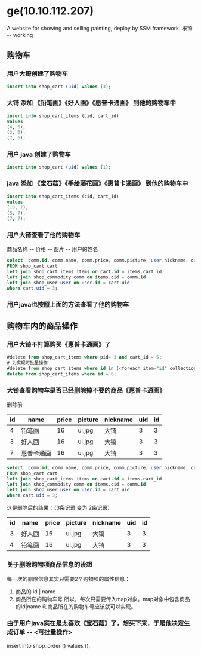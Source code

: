 # ge(10.10.112.207)
A website for showing and selling painting, deploy by SSM framework.
枨锜 -- working
## 购物车
### 用户大锜创建了购物车
```sql
insert into shop_cart (uid) values (3);
```
### 大锜 添加 《铅笔画》《好人画》《惠普卡通画》 到他的购物车中
```sql
insert into shop_cart_items (cid, cart_id)  
values 
(4, 6),
(3, 6),
(7, 6);
```


### 用户 java 创建了购物车
```sql
insert into shop_cart (uid) values (1);
```
### java 添加 《宝石菇》《手绘藤花画》《惠普卡通画》 到他的购物车中
```sql
insert into shop_cart_items (cid, cart_id) 
values 
(10, 7),
(5, 7),
(7, 7);
```


### 用户大锜查看了他的购物车
商品名称 -- 价格 -- 图片 -- 用户的姓名
```sql
select  comm.id, comm.name, comm.price, comm.picture, user.nickname, cart.uid, user.id
FROM shop_cart cart
left join shop_cart_items items on cart.id = items.cart_id 
left join shop_commodity comm on items.cid = comm.id
left join shop_user user on user.id = cart.uid
where cart.uid = 3;
```
### 用户java也按照上面的方法查看了他的购物车

## 购物车内的商品操作
### 用户大锜不打算购买《惠普卡通画》了 
```sql
#delete from shop_cart_items where pid= 3 and cart_id = 5;
# 为实现可批量操作
#delete from shop_cart_items where id in (<foreach item="id" collection="list" separator=",">#{id}</foreach>) and cart_id = #{map.cartD}
delete from shop_cart_items where id = 6;
```
### 大锜查看购物车是否已经删除掉不要的商品《惠普卡通画》
删除前

| id   | name            | price | picture | nickname | uid | id 
|----|---------------|------|---------|----------|-----|------
|    4 | 铅笔画          |    16 | ui.jpg  | 大锜     |   3 |    3 
|    3 | 好人画          |    16 | ui.jpg  | 大锜     |   3 |    3 
|    7 | 惠普卡通画      |    16 | ui.jpg  | 大锜     |   3 |    3 
```sql
select  comm.id, comm.name, comm.price, comm.picture, user.nickname, cart.uid, user.id
FROM shop_cart cart
left join shop_cart_items items on cart.id = items.cart_id 
left join shop_commodity comm on items.cid = comm.id
left join shop_user user on user.id = cart.uid
where cart.uid = 3;
```
这是删除后的结果：（3条记录 变为 2条记录）

id        | name         | price   |picture     |nickname | uid   |id       
--------|------------|--------|-----------|-----------|-----|--------
    3      | 好人画       |    16   | ui.jpg       | 大锜         |   3    |    3     
    4      | 铅笔画       |    16   | ui.jpg       | 大锜         |   3    |    3     

### 关于删除购物项商品信息的设想
每一次的删除信息其实只需要2个购物项的属性信息：
1. 商品的 id | name
2. 商品所在的购物车号
所以，每次只需要传入map对象。map对象中包含商品的id|name 和商品所在的购物车号应该就可以实现。

### 由于用户java实在是太喜欢《宝石菇》了，想买下来，于是他决定生成订单 -- <可批量操作>
insert into shop_order ()
values
(),
